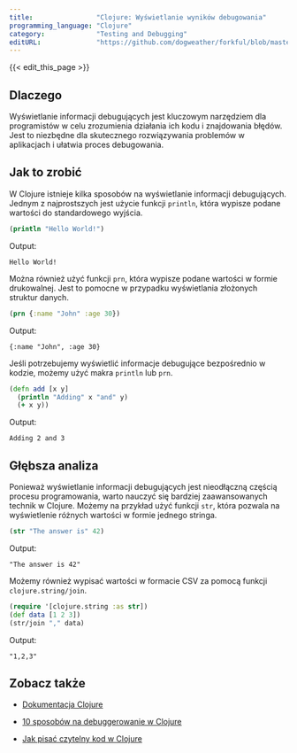 ```yaml
---
title:                "Clojure: Wyświetlanie wyników debugowania"
programming_language: "Clojure"
category:             "Testing and Debugging"
editURL:              "https://github.com/dogweather/forkful/blob/master/content/pl/clojure/printing-debug-output.md"
---
```


{{< edit_this_page >}}

## Dlaczego

Wyświetlanie informacji debugujących jest kluczowym narzędziem dla programistów w celu zrozumienia działania ich kodu i znajdowania błędów. Jest to niezbędne dla skutecznego rozwiązywania problemów w aplikacjach i ułatwia proces debugowania.

## Jak to zrobić

W Clojure istnieje kilka sposobów na wyświetlanie informacji debugujących. Jednym z najprostszych jest użycie funkcji `println`, która wypisze podane wartości do standardowego wyjścia.

```Clojure
(println "Hello World!")
```

Output:
```
Hello World!
```

Można również użyć funkcji `prn`, która wypisze podane wartości w formie drukowalnej. Jest to pomocne w przypadku wyświetlania złożonych struktur danych.

```Clojure
(prn {:name "John" :age 30})
```

Output:
```
{:name "John", :age 30}
```

Jeśli potrzebujemy wyświetlić informacje debugujące bezpośrednio w kodzie, możemy użyć makra `println` lub `prn`.

```Clojure
(defn add [x y]
  (println "Adding" x "and" y)
  (+ x y))
```

Output:
```
Adding 2 and 3
```

## Głębsza analiza

Ponieważ wyświetlanie informacji debugujących jest nieodłączną częścią procesu programowania, warto nauczyć się bardziej zaawansowanych technik w Clojure. Możemy na przykład użyć funkcji `str`, która pozwala na wyświetlenie różnych wartości w formie jednego stringa.

```Clojure
(str "The answer is" 42)
```

Output:
```
"The answer is 42"
```

Możemy również wypisać wartości w formacie CSV za pomocą funkcji `clojure.string/join`.

```Clojure
(require '[clojure.string :as str])
(def data [1 2 3])
(str/join "," data)
```

Output:
```
"1,2,3"
```

## Zobacz także

- [Dokumentacja Clojure](https://clojuredocs.org/)

- [10 sposobów na debuggerowanie w Clojure](https://lispcast.com/debugging-clojure/)

- [Jak pisać czytelny kod w Clojure](https://purelyfunctional.tv/guide/clojure-style-guide/)